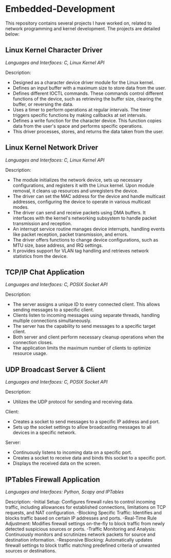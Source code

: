 # Embedded-Development

This repository contains several projects I have worked on, related to network programming and kernel development. The projects are detailed below:

## **Linux Kernel Character Driver**
_Languages and Interfaces: C, Linux Kernel API_

Description:
- Designed as a character device driver module for the Linux kernel.
- Defines an input buffer with a maximum size to store data from the user.
- Defines different IOCTL commands. These commands control different functions of the device, such as retrieving the buffer size, clearing the buffer, or reversing the data.
- Uses a timer to perform operations at regular intervals. The timer triggers specific functions by making callbacks at set intervals.
- Defines a write function for the character device. This function copies data from the user's space and performs specific operations.
- This driver processes, stores, and returns the data taken from the user.


## **Linux Kernel Network Driver**
_Languages and Interfaces: C, Linux Kernel API_

Description:
- The module initializes the network device, sets up necessary configurations, and registers it with the Linux kernel. Upon module removal, it cleans up resources and unregisters the device.
- The driver can set the MAC address for the device and handle multicast addresses, configuring the device to operate in various multicast modes.
- The driver can send and receive packets using DMA buffers. It interfaces with the kernel's networking subsystem to handle packet transmission and reception.
- An interrupt service routine manages device interrupts, handling events like packet reception, packet transmission, and errors.
- The driver offers functions to change device configurations, such as MTU size, base address, and IRQ settings.
- It provides support for VLAN tag handling and retrieves network statistics from the device.

## **TCP/IP Chat Application**
_Languages and Interfaces: C, POSIX Socket API_

Description:
- The server assigns a unique ID to every connected client. This allows sending messages to a specific client.
- Clients listen to incoming messages using separate threads, handling multiple connections simultaneously.
- The server has the capability to send messages to a specific target client.
- Both server and client perform necessary cleanup operations when the connection closes.
- The application limits the maximum number of clients to optimize resource usage.

## **UDP Broadcast Server & Client**
_Languages and Interfaces: C, POSIX Socket API_

Description:
- Utilizes the UDP protocol for sending and receiving data.

Client:
- Creates a socket to send messages to a specific IP address and port.
- Sets up the socket settings to allow broadcasting messages to all devices in a specific network.

Server:
- Continuously listens to incoming data on a specific port.
- Creates a socket to receive data and binds this socket to a specific port.
- Displays the received data on the screen.


## **IPTables Firewall Application**
_Languages and Interfaces: Python, Scapy and IPTables_

Description:
-Initial Setup: Configures firewall rules to control incoming traffic, including allowances for established connections, limitations on TCP requests, and NAT configuration.
-Blocking Specific Traffic: Identifies and blocks traffic based on certain IP addresses and ports.
-Real-Time Rule Adjustment: Modifies firewall settings on-the-fly to block traffic from newly detected suspicious sources or ports.
-Traffic Monitoring and Analysis: Continuously monitors and scrutinizes network packets for source and destination information.
-Responsive Blocking: Automatically updates firewall settings to block traffic matching predefined criteria of unwanted sources or destinations.